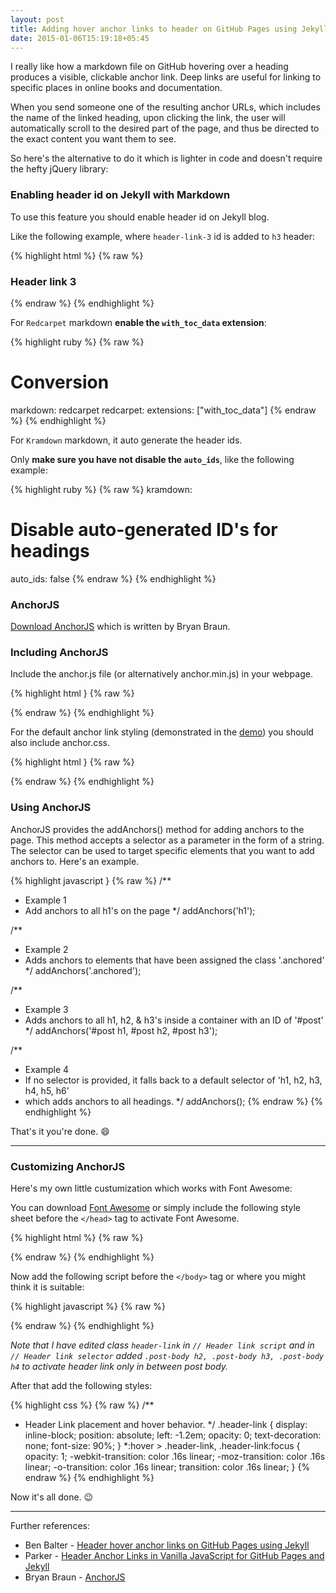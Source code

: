 ```yaml
---
layout: post
title: Adding hover anchor links to header on GitHub Pages using Jekyll
date: 2015-01-06T15:19:18+05:45
---
```


I really like how a markdown file on GitHub hovering over a heading produces a visible, clickable anchor link. Deep links are useful for linking to specific places in online books and documentation.

When you send someone one of the resulting anchor URLs, which includes the name of the linked heading, upon clicking the link, the user will automatically scroll to the desired part of the page, and thus be directed to the exact content you want them to see.

So here's the alternative to do it which is lighter in code and doesn't require the hefty jQuery library:

### Enabling header id on Jekyll with Markdown

To use this feature you should enable header id on Jekyll blog.

Like the following example, where `header-link-3` id is added to `h3` header:

{% highlight html %}
{% raw %}
<h3 id=header-link-3>Header link 3</h3>
{% endraw %}
{% endhighlight %}

For `Redcarpet` markdown **enable the `with_toc_data` extension**:

{% highlight ruby %}
{% raw %}
# Conversion
markdown:        redcarpet
redcarpet:
  extensions:    ["with_toc_data"]
{% endraw %}
{% endhighlight %}

For `Kramdown` markdown, it auto generate the header ids.

Only **make sure you have not disable the `auto_ids`**, like the following example:

{% highlight ruby %}
{% raw %}
kramdown:
  # Disable auto-generated ID's for headings
  auto_ids: false
{% endraw %}
{% endhighlight %}

### AnchorJS

[Download AnchorJS](https://github.com/bryanbraun/anchorjs/archive/gh-pages.zip) which is written by Bryan Braun.

### Including AnchorJS

Include the anchor.js file (or alternatively anchor.min.js) in your webpage.

{% highlight html }
{% raw %}
<script src="anchor.js"></script>
{% endraw %}
{% endhighlight %}

For the default anchor link styling (demonstrated in the [demo](http://bryanbraun.github.io/anchorjs/)) you should also include anchor.css.

{% highlight html }
{% raw %}
<link rel="stylesheet" href="anchor.css">
{% endraw %}
{% endhighlight %}

### Using AnchorJS

AnchorJS provides the addAnchors() method for adding anchors to the page. This method accepts a selector as a parameter in the form of a string. The selector can be used to target specific elements that you want to add anchors to. Here's an example.

{% highlight javascript }
{% raw %}
/**
* Example 1
* Add anchors to all h1's on the page
*/
addAnchors('h1');

/**
* Example 2
* Adds anchors to elements that have been assigned the class '.anchored'
*/
addAnchors('.anchored');

/**
* Example 3
* Adds anchors to all h1, h2, & h3's inside a container with an ID of '#post'
*/
addAnchors('#post h1, #post h2, #post h3');

/**
* Example 4
* If no selector is provided, it falls back to a default selector of 'h1, h2, h3, h4, h5, h6'
* which adds anchors to all headings.
*/
addAnchors();
{% endraw %}
{% endhighlight %}

That's it you're done. :smile:

---

### Customizing AnchorJS

Here's my own little custumization which works with Font Awesome:

You can download [Font Awesome](http://fortawesome.github.io/Font-Awesome/) or simply include the following style sheet before the `</head>` tag to activate Font Awesome.

{% highlight html %}
{% raw %}
<link href="//maxcdn.bootstrapcdn.com/font-awesome/4.2.0/css/font-awesome.min.css" rel="stylesheet">
{% endraw %}
{% endhighlight %}

Now add the following script before the `</body>` tag or where you might think it is suitable:

{% highlight javascript %}
{% raw %}
<script>

// Header link script
function addAnchors(e){e=e||"h1, h2, h3, h4, h5, h6";var t=document.querySelectorAll(e);for(var n=0;n<t.length;n++){var r;if(t[n].hasAttribute("id")){r=t[n].getAttribute("id")}else{var i=document.body.textContent?"textContent":"innerText";var s=t[n][i];tidyText=s.replace(/\s+/g,"-").toLowerCase();t[n].setAttribute("id",tidyText);r=tidyText}var o='<a class="header-link" href="#'+r+'"><span class="fa fa-link"></span></a>';t[n].innerHTML=t[n].innerHTML+o}}

// Header link selector
var selector = '.post-body h2, .post-body h3, .post-body h4';
addAnchors(selector);

</script>
{% endraw %}
{% endhighlight %}

*Note that I have edited class `header-link` in `// Header link script` and in `// Header link selector` added `.post-body h2, .post-body h3, .post-body h4` to activate header link only in between post body.*

After that add the following styles:

{% highlight css %}
{% raw %}
/**
* Header Link placement and hover behavior.
*/
.header-link {
  display: inline-block;
  position: absolute;
  left: -1.2em;
  opacity: 0;
  text-decoration: none;
  font-size: 90%;
}
*:hover > .header-link,
.header-link:focus  {
  opacity: 1;
  -webkit-transition: color .16s linear;
  -moz-transition: color .16s linear;
  -o-transition: color .16s linear;
  transition: color .16s linear;
}
{% endraw %}
{% endhighlight %}

Now it's all done. :wink:

---

Further references:

* Ben Balter - [Header hover anchor links on GitHub Pages using Jekyll](http://ben.balter.com/2014/03/13/pages-anchor-links/)
* Parker - [Header Anchor Links in Vanilla JavaScript for GitHub Pages and Jekyll](http://blog.parkermoore.de/2014/08/01/header-anchor-links-in-vanilla-javascript-for-github-pages-and-jekyll/)
* Bryan Braun - [AnchorJS](http://bryanbraun.github.io/anchorjs/)
